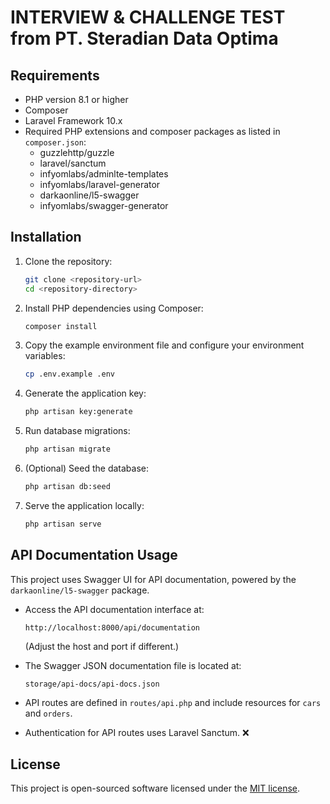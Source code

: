# INTERVIEW & CHALLENGE TEST from PT. Steradian Data Optima

## Requirements

- PHP version 8.1 or higher
- Composer
- Laravel Framework 10.x
- Required PHP extensions and composer packages as listed in `composer.json`:
  - guzzlehttp/guzzle
  - laravel/sanctum
  - infyomlabs/adminlte-templates
  - infyomlabs/laravel-generator
  - darkaonline/l5-swagger
  - infyomlabs/swagger-generator

## Installation

1. Clone the repository:
   ```bash
   git clone <repository-url>
   cd <repository-directory>
   ```

2. Install PHP dependencies using Composer:
   ```bash
   composer install
   ```

3. Copy the example environment file and configure your environment variables:
   ```bash
   cp .env.example .env
   ```

4. Generate the application key:
   ```bash
   php artisan key:generate
   ```

5. Run database migrations:
   ```bash
   php artisan migrate
   ```

6. (Optional) Seed the database:
   ```bash
   php artisan db:seed
   ```

7. Serve the application locally:
   ```bash
   php artisan serve
   ```

## API Documentation Usage

This project uses Swagger UI for API documentation, powered by the `darkaonline/l5-swagger` package.

- Access the API documentation interface at:
  ```
  http://localhost:8000/api/documentation
  ```
  (Adjust the host and port if different.)

- The Swagger JSON documentation file is located at:
  ```
  storage/api-docs/api-docs.json
  ```

- API routes are defined in `routes/api.php` and include resources for `cars` and `orders`.

- Authentication for API routes uses Laravel Sanctum. ❌

## License

This project is open-sourced software licensed under the [MIT license](https://opensource.org/licenses/MIT).
